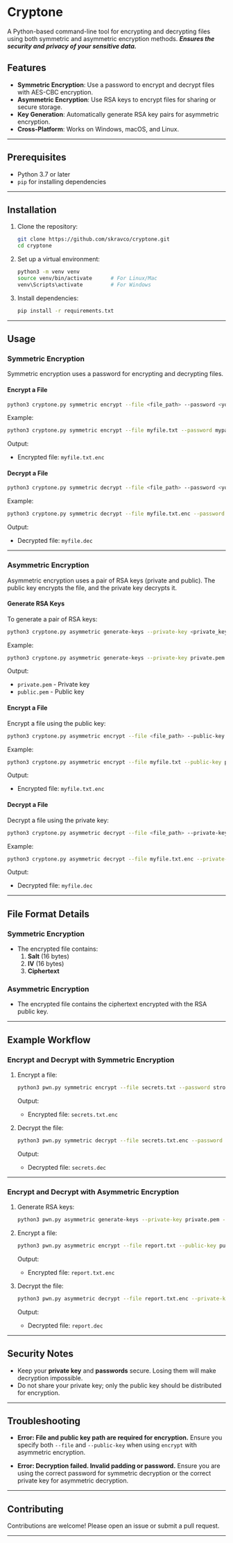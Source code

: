 # Cryptone

A Python-based command-line tool for encrypting and decrypting files using both symmetric and asymmetric encryption methods. ***Ensures the security and privacy of your sensitive data.***

## Features

- **Symmetric Encryption**: Use a password to encrypt and decrypt files with AES-CBC encryption.
- **Asymmetric Encryption**: Use RSA keys to encrypt files for sharing or secure storage.
- **Key Generation**: Automatically generate RSA key pairs for asymmetric encryption.
- **Cross-Platform**: Works on Windows, macOS, and Linux.

---

## Prerequisites

- Python 3.7 or later
- `pip` for installing dependencies

---

## Installation

1. Clone the repository:
   ```bash
   git clone https://github.com/skravco/cryptone.git
   cd cryptone
   ```

2. Set up a virtual environment:
   ```bash
   python3 -m venv venv
   source venv/bin/activate      # For Linux/Mac
   venv\Scripts\activate         # For Windows
   ```

3. Install dependencies:
   ```bash
   pip install -r requirements.txt
   ```

---

## Usage

### Symmetric Encryption

Symmetric encryption uses a password for encrypting and decrypting files.

#### Encrypt a File
```bash
python3 cryptone.py symmetric encrypt --file <file_path> --password <your_password>
```

Example:
```bash
python3 cryptone.py symmetric encrypt --file myfile.txt --password mypassword
```
Output:
- Encrypted file: `myfile.txt.enc`

#### Decrypt a File
```bash
python3 cryptone.py symmetric decrypt --file <file_path> --password <your_password>
```

Example:
```bash
python3 cryptone.py symmetric decrypt --file myfile.txt.enc --password mypassword
```
Output:
- Decrypted file: `myfile.dec`

---

### Asymmetric Encryption

Asymmetric encryption uses a pair of RSA keys (private and public). The public key encrypts the file, and the private key decrypts it.

#### Generate RSA Keys
To generate a pair of RSA keys:
```bash
python3 cryptone.py asymmetric generate-keys --private-key <private_key_path> --public-key <public_key_path>
```

Example:
```bash
python3 cryptone.py asymmetric generate-keys --private-key private.pem --public-key public.pem
```
Output:
- `private.pem` - Private key
- `public.pem` - Public key

#### Encrypt a File
Encrypt a file using the public key:
```bash
python3 cryptone.py asymmetric encrypt --file <file_path> --public-key <public_key_path>
```

Example:
```bash
python3 cryptone.py asymmetric encrypt --file myfile.txt --public-key public.pem
```
Output:
- Encrypted file: `myfile.txt.enc`

#### Decrypt a File
Decrypt a file using the private key:
```bash
python3 cryptone.py asymmetric decrypt --file <file_path> --private-key <private_key_path>
```

Example:
```bash
python3 cryptone.py asymmetric decrypt --file myfile.txt.enc --private-key private.pem
```
Output:
- Decrypted file: `myfile.dec`

---

## File Format Details

### Symmetric Encryption
- The encrypted file contains:
  1. **Salt** (16 bytes)
  2. **IV** (16 bytes)
  3. **Ciphertext**

### Asymmetric Encryption
- The encrypted file contains the ciphertext encrypted with the RSA public key.

---

## Example Workflow

### Encrypt and Decrypt with Symmetric Encryption
1. Encrypt a file:
   ```bash
   python3 pwn.py symmetric encrypt --file secrets.txt --password strongpassword
   ```
   Output:
   - Encrypted file: `secrets.txt.enc`

2. Decrypt the file:
   ```bash
   python3 pwn.py symmetric decrypt --file secrets.txt.enc --password strongpassword
   ```
   Output:
   - Decrypted file: `secrets.dec`

---

### Encrypt and Decrypt with Asymmetric Encryption
1. Generate RSA keys:
   ```bash
   python3 pwn.py asymmetric generate-keys --private-key private.pem --public-key public.pem
   ```

2. Encrypt a file:
   ```bash
   python3 pwn.py asymmetric encrypt --file report.txt --public-key public.pem
   ```
   Output:
   - Encrypted file: `report.txt.enc`

3. Decrypt the file:
   ```bash
   python3 pwn.py asymmetric decrypt --file report.txt.enc --private-key private.pem
   ```
   Output:
   - Decrypted file: `report.dec`

---

## Security Notes

- Keep your **private key** and **passwords** secure. Losing them will make decryption impossible.
- Do not share your private key; only the public key should be distributed for encryption.

---

## Troubleshooting

- **Error: File and public key path are required for encryption.**
  Ensure you specify both `--file` and `--public-key` when using `encrypt` with asymmetric encryption.

- **Error: Decryption failed. Invalid padding or password.**
  Ensure you are using the correct password for symmetric decryption or the correct private key for asymmetric decryption.

---

## Contributing

Contributions are welcome! Please open an issue or submit a pull request.

---